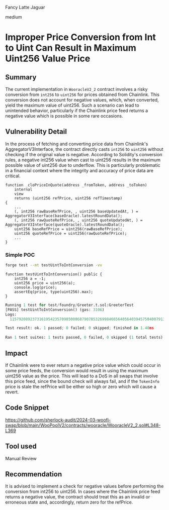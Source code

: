 Fancy Latte Jaguar

medium

# Improper Price Conversion from Int to Uint Can Result in Maximum Uint256 Value Price

## Summary
The current implementation in `WooracleV2_2` contract involves a risky conversion from `int256` to `uint256` for prices obtained from Chainlink. This conversion does not account for negative values, which, when converted, yield the maximum value of uint256. Such a scenario can lead to unintended behavior, particularly if the Chainlink price feed returns a negative value which is possible in some rare occasions.

## Vulnerability Detail
In the process of fetching and converting price data from Chainlink's AggregatorV3Interface, the contract directly casts `int256` to `uint256` without checking if the original value is negative. According to Solidity's conversion rules, a negative int256 value when cast to uint256 results in the maximum possible value of uint256 due to underflow. This is particularly problematic in a financial context where the integrity and accuracy of price data are critical.
```solidity
function _cloPriceInQuote(address _fromToken, address _toToken)
    internal
    view
    returns (uint256 refPrice, uint256 refTimestamp)
{
    ...
    (, int256 rawBaseRefPrice, , uint256 baseUpdatedAt, ) = AggregatorV3Interface(baseOracle).latestRoundData();
    (, int256 rawQuoteRefPrice, , uint256 quoteUpdatedAt, ) = AggregatorV3Interface(quoteOracle).latestRoundData();
    uint256 baseRefPrice = uint256(rawBaseRefPrice);
    uint256 quoteRefPrice = uint256(rawQuoteRefPrice);
    ...
}
```

 ### Simple POC
```bash
forge test --mt testUintToIntConversion -vv
```
```solidity
function testUintToIntConversion() public {
    int256 a = -1;
    uint256 price = uint256(a);
    console.log(price);
    assertEq(price, type(uint256).max);
}
```
```python
Running 1 test for test/foundry/Greeter.t.sol:GreeterTest
[PASS] testUintToIntConversion() (gas: 3106)
Logs:
  115792089237316195423570985008687907853269984665640564039457584007913129639935

Test result: ok. 1 passed; 0 failed; 0 skipped; finished in 1.48ms
 
Ran 1 test suites: 1 tests passed, 0 failed, 0 skipped (1 total tests)
```

## Impact
If Chainlink were to ever return a negative price value which could occur in some price feeds, the conversion would result in using the maximum uint256 value as the price. This will lead to a DoS in all swaps that involve this price feed, since the bound check will always fail, and if the `TokenInfo` price is stale the refPrice will be either so high or zero which will cause a revert.

## Code Snippet
https://github.com/sherlock-audit/2024-03-woofi-swap/blob/main/WooPoolV2/contracts/wooracle/WooracleV2_2.sol#L348-L369
## Tool used

Manual Review

## Recommendation
It is advised to implement a check for negative values before performing the conversion from int256 to uint256. In cases where the Chainlink price feed returns a negative value, the contract should treat this as an invalid or erroneous state and, accordingly, return zero for the refPrice.